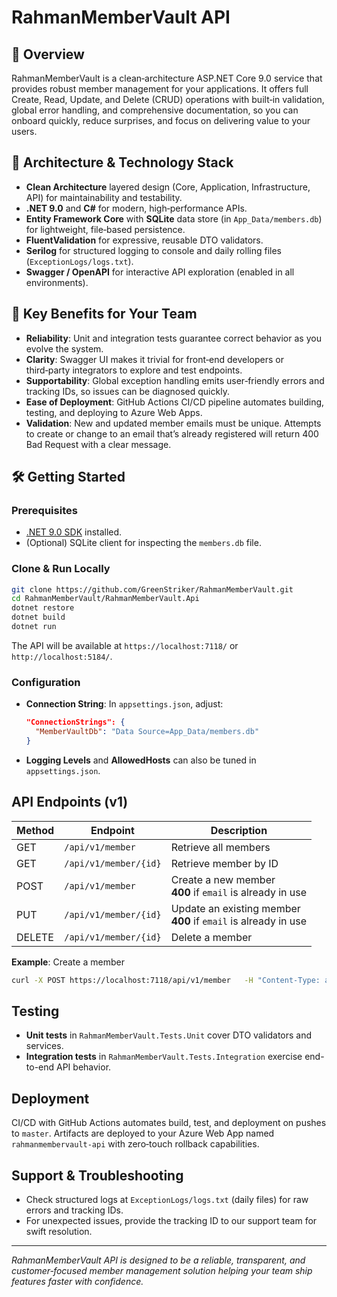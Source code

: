 # RahmanMemberVault API

## 🎯 Overview
RahmanMemberVault is a clean‑architecture ASP.NET Core 9.0 service that provides robust member management for your applications. It offers full Create, Read, Update, and Delete (CRUD) operations with built‑in validation, global error handling, and comprehensive documentation, so you can onboard quickly, reduce surprises, and focus on delivering value to your users.

## 📐 Architecture & Technology Stack
- **Clean Architecture** layered design (Core, Application, Infrastructure, API) for maintainability and testability.  
- **.NET 9.0** and **C#** for modern, high‑performance APIs.  
- **Entity Framework Core** with **SQLite** data store (in `App_Data/members.db`) for lightweight, file‑based persistence.  
- **FluentValidation** for expressive, reusable DTO validators.  
- **Serilog** for structured logging to console and daily rolling files (`ExceptionLogs/logs.txt`).  
- **Swagger / OpenAPI** for interactive API exploration (enabled in all environments).  

## 🚀 Key Benefits for Your Team
- **Reliability**: Unit and integration tests guarantee correct behavior as you evolve the system.  
- **Clarity**: Swagger UI makes it trivial for front‑end developers or third‑party integrators to explore and test endpoints.  
- **Supportability**: Global exception handling emits user‑friendly errors and tracking IDs, so issues can be diagnosed quickly.  
- **Ease of Deployment**: GitHub Actions CI/CD pipeline automates building, testing, and deploying to Azure Web Apps.  
- **Validation**: New and updated member emails must be unique. Attempts to create or change to an email that’s already registered will return 400 Bad Request with a clear message.  

## 🛠️ Getting Started

### Prerequisites
- [.NET 9.0 SDK](https://dotnet.microsoft.com/download) installed.
- (Optional) SQLite client for inspecting the `members.db` file.

### Clone & Run Locally
```bash
git clone https://github.com/GreenStriker/RahmanMemberVault.git
cd RahmanMemberVault/RahmanMemberVault.Api
dotnet restore
dotnet build
dotnet run
```

The API will be available at `https://localhost:7118/` or `http://localhost:5184/`.

### Configuration
- **Connection String**: In `appsettings.json`, adjust:
  ```json
  "ConnectionStrings": {
    "MemberVaultDb": "Data Source=App_Data/members.db"
  }
  ```
- **Logging Levels** and **AllowedHosts** can also be tuned in `appsettings.json`.

## API Endpoints (v1)
| Method | Endpoint                  | Description                   |
| ------ | ------------------------- | ----------------------------- |
| GET    | `/api/v1/member`          | Retrieve all members          |
| GET    | `/api/v1/member/{id}`     | Retrieve member by ID         |
| POST   | `/api/v1/member`          | Create a new member<br>**400** if `email` is already in use  |
| PUT    | `/api/v1/member/{id}`     | Update an existing member<br>**400** if `email` is already in use  |
| DELETE | `/api/v1/member/{id}`     | Delete a member               |

**Example**: Create a member  
```bash
curl -X POST https://localhost:7118/api/v1/member   -H "Content-Type: application/json"   -d '{ "name":"John Doe", "email":"john@example.com", "phoneNumber":"1234567890" }'
```

## Testing
- **Unit tests** in `RahmanMemberVault.Tests.Unit` cover DTO validators and services.  
- **Integration tests** in `RahmanMemberVault.Tests.Integration` exercise end-to-end API behavior.  


## Deployment
CI/CD with GitHub Actions automates build, test, and deployment on pushes to `master`. Artifacts are deployed to your Azure Web App named `rahmanmembervault-api` with zero‑touch rollback capabilities.

## Support & Troubleshooting
- Check structured logs at `ExceptionLogs/logs.txt` (daily files) for raw errors and tracking IDs.    
- For unexpected issues, provide the tracking ID to our support team for swift resolution.

---
*RahmanMemberVault API is designed to be a reliable, transparent, and customer‑focused member management solution helping your team ship features faster with confidence.*